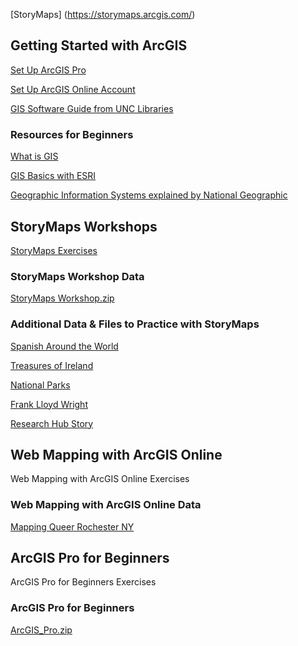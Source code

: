 [StoryMaps] (https://storymaps.arcgis.com/)

## Getting Started with ArcGIS

[Set Up ArcGIS Pro](gs_arcgispro.md)

[Set Up ArcGIS Online Account](gs_arcgisonline.md)

[GIS Software Guide from UNC Libraries](https://guides.lib.unc.edu/software/software)

### Resources for Beginners

[What is GIS](https://researchguides.library.wisc.edu/GIS)

[GIS Basics with ESRI](https://www.esri.com/training/catalog/5d9cd7de5edc347a71611ccc/gis-basics/)

[Geographic Information Systems explained by National Geographic](https://education.nationalgeographic.org/resource/geographic-information-system-gis/)

## StoryMaps Workshops

[StoryMaps Exercises](StoryMaps_and_Web_Mapping_with_ArcGIS_Online_Workshop_Spring_2023.pdf)

### StoryMaps Workshop Data

[StoryMaps Workshop.zip](Spring_2023_StoryMaps_Workshop.zip)

### Additional Data & Files to Practice with StoryMaps

[Spanish Around the World](Spanish_Language.zip)

[Treasures of Ireland](IrelandTreasure.zip)

[National Parks](NP_Story_Maps.zip)

[Frank Lloyd Wright](StoryMapFiles_FLW.zip) 

[Research Hub Story](ResearchHub.zip)

## Web Mapping with ArcGIS Online

Web Mapping with ArcGIS Online Exercises

### Web Mapping with ArcGIS Online Data

[Mapping Queer Rochester NY](Mapping_Queer_Rochester_NY.zip)

## ArcGIS Pro for Beginners

ArcGIS Pro for Beginners Exercises

### ArcGIS Pro for Beginners

[ArcGIS_Pro.zip](https://acrobat.adobe.com/link/track?uri=urn:aaid:scds:US:51b1bf26-e409-4bbf-af04-36d29f7b5c07)
